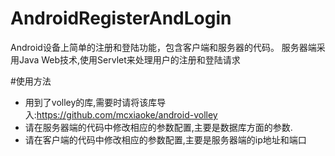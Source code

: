 # AndroidRegisterAndLogin
Android设备上简单的注册和登陆功能，包含客户端和服务器的代码。
服务器端采用Java Web技术,使用Servlet来处理用户的注册和登陆请求

#使用方法
* 用到了volley的库,需要时请将该库导入:https://github.com/mcxiaoke/android-volley
* 请在服务器端的代码中修改相应的参数配置,主要是数据库方面的参数.
* 请在客户端的代码中修改相应的参数配置,主要是服务器端的ip地址和端口
